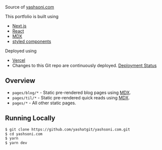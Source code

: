 Source of [yashsoni.com](https://www.yashsoni.com)

This portfolio is built using

- [Next.js](https://nextjs.org/)
- [React](https://reactjs.org/)
- [MDX](https://github.com/mdx-js/mdx)
- [styled components](https://styled-components.com/)

Deployed using

- [Vercel](https://vercel.com/)
- Changes to this Git repo are continuously deployed. [Deployment Status](https://vercel.com/yashsoni/yashsoni.com/deployments)

## Overview

- `pages/blog/*` - Static pre-rendered blog pages using [MDX](https://github.com/mdx-js/mdx).
- `pages/til/*` - Static pre-rendered quick reads using [MDX](https://github.com/mdx-js/mdx).
- `pages/*` - All other static pages.

## Running Locally

```bash
$ git clone https://github.com/yashatgit/yashsoni.com.git
$ cd yashsoni.com
$ yarn
$ yarn dev
```
